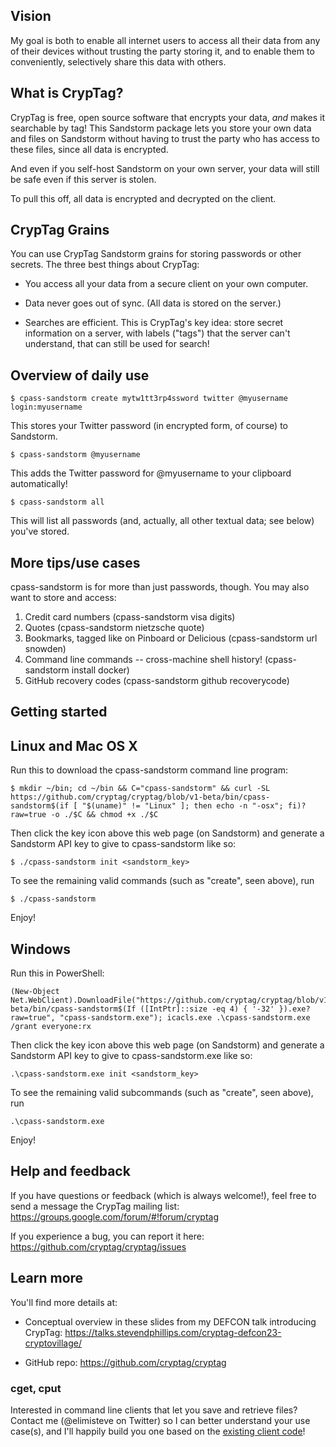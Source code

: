 ## Vision

My goal is both to enable all internet users to access all their data
from any of their devices without trusting the party storing it, and
to enable them to conveniently, selectively share this data with
others.


## What is CrypTag?

CrypTag is free, open source software that encrypts your data, _and_
makes it searchable by tag!  This Sandstorm package lets you store
your own data and files on Sandstorm without having to trust the party
who has access to these files, since all data is encrypted.

And even if you self-host Sandstorm on your own server, your data will
still be safe even if this server is stolen.

To pull this off, all data is encrypted and decrypted on the client.


## CrypTag Grains

You can use CrypTag Sandstorm grains for storing passwords or other
secrets. The three best things about CrypTag:

- You access all your data from a secure client on your own computer.

- Data never goes out of sync. (All data is stored on the server.)

- Searches are efficient. This is CrypTag's key idea: store secret information on a server,
  with labels ("tags") that the server can't understand, that can still be used for search!


Overview of daily use
---------------------

    $ cpass-sandstorm create mytw1tt3rp4ssword twitter @myusername login:myusername

This stores your Twitter password (in encrypted form, of course) to Sandstorm.


    $ cpass-sandstorm @myusername

This adds the Twitter password for @myusername to your clipboard automatically!


    $ cpass-sandstorm all

This will list all passwords (and, actually, all other textual data;
see below) you've stored.


More tips/use cases
-------------------

cpass-sandstorm is for more than just passwords, though.  You may also
want to store and access:

1. Credit card numbers (cpass-sandstorm visa digits)
2. Quotes (cpass-sandstorm nietzsche quote)
3. Bookmarks, tagged like on Pinboard or Delicious (cpass-sandstorm url snowden)
4. Command line commands -- cross-machine shell history! (cpass-sandstorm install docker)
5. GitHub recovery codes (cpass-sandstorm github recoverycode)


Getting started
---------------

## Linux and Mac OS X

Run this to download the cpass-sandstorm command line program:

    $ mkdir ~/bin; cd ~/bin && C="cpass-sandstorm" && curl -SL https://github.com/cryptag/cryptag/blob/v1-beta/bin/cpass-sandstorm$(if [ "$(uname)" != "Linux" ]; then echo -n "-osx"; fi)?raw=true -o ./$C && chmod +x ./$C

Then click the key icon above this web page (on Sandstorm) and
generate a Sandstorm API key to give to cpass-sandstorm like so:

    $ ./cpass-sandstorm init <sandstorm_key>

To see the remaining valid commands (such as "create", seen above), run

    $ ./cpass-sandstorm

Enjoy!


## Windows

Run this in PowerShell:

    (New-Object Net.WebClient).DownloadFile("https://github.com/cryptag/cryptag/blob/v1-beta/bin/cpass-sandstorm$(If ([IntPtr]::size -eq 4) { '-32' }).exe?raw=true", "cpass-sandstorm.exe"); icacls.exe .\cpass-sandstorm.exe /grant everyone:rx

Then click the key icon above this web page (on Sandstorm) and
generate a Sandstorm API key to give to cpass-sandstorm.exe like so:

    .\cpass-sandstorm.exe init <sandstorm_key>

To see the remaining valid subcommands (such as "create", seen above), run

    .\cpass-sandstorm.exe

Enjoy!


Help and feedback
-----------------

If you have questions or feedback (which is always welcome!), feel
free to send a message the CrypTag mailing list:
<https://groups.google.com/forum/#!forum/cryptag>

If you experience a bug, you can report it here:
<https://github.com/cryptag/cryptag/issues>


Learn more
----------

You'll find more details at:

- Conceptual overview in these slides from my DEFCON talk introducing CrypTag:
<https://talks.stevendphillips.com/cryptag-defcon23-cryptovillage/>

- GitHub repo: <https://github.com/cryptag/cryptag>


### cget, cput

Interested in command line clients that let you save and retrieve
files?  Contact me (@elimisteve on Twitter) so I can better understand
your use case(s), and I'll happily build you one based on the
[existing client
code](https://github.com/cryptag/cryptag/tree/master/cmd)!
